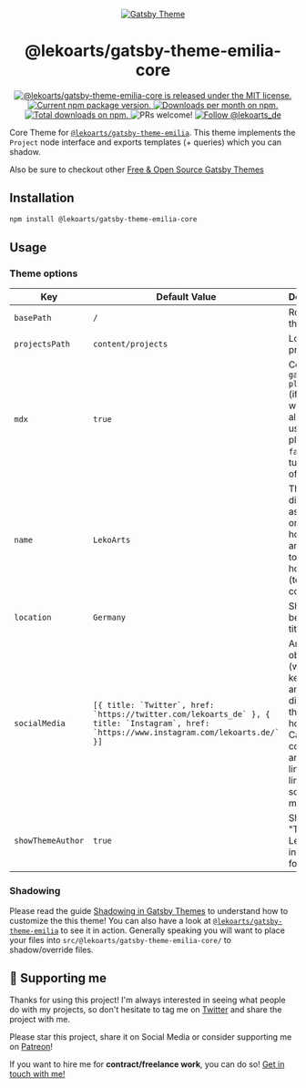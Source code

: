 <p align="center">
  <a href="https://themes.lekoarts.de">
    <img alt="Gatsby Theme" src="https://img.lekoarts.de/gatsby/gatsby-themes-illustration.png" />
  </a>
</p>
<h1 align="center">
  @lekoarts/gatsby-theme-emilia-core
</h1>

<p align="center">
  <a href="https://github.com/LekoArts/gatsby-themes/blob/master/LICENSE">
    <img src="https://img.shields.io/badge/license-MIT-blue.svg" alt="@lekoarts/gatsby-theme-emilia-core is released under the MIT license." />
  </a>
  <a href="https://www.npmjs.org/package/@lekoarts/gatsby-theme-emilia-core">
    <img src="https://img.shields.io/npm/v/@lekoarts/gatsby-theme-emilia-core.svg" alt="Current npm package version." />
  </a>
  <a href="https://npmcharts.com/compare/@lekoarts/gatsby-theme-emilia-core?minimal=true">
    <img src="https://img.shields.io/npm/dm/@lekoarts/gatsby-theme-emilia-core.svg" alt="Downloads per month on npm." />
  </a>
  <a href="https://npmcharts.com/compare/@lekoarts/gatsby-theme-emilia-core?minimal=true">
    <img src="https://img.shields.io/npm/dt/@lekoarts/gatsby-theme-emilia-core.svg" alt="Total downloads on npm." />
  </a>
  <img src="https://img.shields.io/badge/PRs-welcome-brightgreen.svg" alt="PRs welcome!" />
  <a href="https://twitter.com/intent/follow?screen_name=lekoarts_de">
      <img src="https://img.shields.io/twitter/follow/lekoarts_de.svg?label=Follow%20@lekoarts_de" alt="Follow @lekoarts_de" />
    </a>
</p>

Core Theme for [`@lekoarts/gatsby-theme-emilia`](https://github.com/LekoArts/gatsby-themes/tree/master/themes/gatsby-theme-emilia). This theme implements the `Project` node interface and exports templates (+ queries) which you can shadow.

Also be sure to checkout other [Free & Open Source Gatsby Themes](https://themes.lekoarts.de)

## Installation

```sh
npm install @lekoarts/gatsby-theme-emilia-core
```

## Usage

### Theme options

| Key               | Default Value                                                                                                                                 | Description                                                                                                                                       |
| ----------------- | --------------------------------------------------------------------------------------------------------------------------------------------- | ------------------------------------------------------------------------------------------------------------------------------------------------- |
| `basePath`        | `/`                                                                                                                                           | Root url for the theme                                                                                                                            |
| `projectsPath`    | `content/projects`                                                                                                                            | Location of projects                                                                                                                              |
| `mdx`             | `true`                                                                                                                                        | Configure `gatsby-plugin-mdx` (if your website already is using the plugin pass `false` to turn this off)                                         |
| `name`            | `LekoArts`                                                                                                                                    | The name displayed as the title on the homepage, and the link to the homepage (top left corner)                                                   |
| `location`        | `Germany`                                                                                                                                     | Shown below the title                                                                                                                             |
| `socialMedia`     | `` [{ title: `Twitter`, href: `https://twitter.com/lekoarts_de` }, { title: `Instagram`, href: `https://www.instagram.com/lekoarts.de/` }] `` | An array of objects (with the keys "title" and "href" display on the homepage. Can of course hold any kind of links (not limited to social media) |
| `showThemeAuthor` | `true`                                                                                                                                        | Show the "Theme by LekoArts" in the footer                                                                                                        |

### Shadowing

Please read the guide [Shadowing in Gatsby Themes](https://www.gatsbyjs.org/docs/themes/shadowing/) to understand how to customize the this theme! You can also have a look at [`@lekoarts/gatsby-theme-emilia`](https://github.com/LekoArts/gatsby-themes/tree/master/themes/gatsby-theme-emilia) to see it in action. Generally speaking you will want to place your files into `src/@lekoarts/gatsby-theme-emilia-core/` to shadow/override files.

## 🌟 Supporting me

Thanks for using this project! I'm always interested in seeing what people do with my projects, so don't hesitate to tag me on [Twitter](https://twitter.com/lekoarts_de) and share the project with me.

Please star this project, share it on Social Media or consider supporting me on [Patreon](https://www.patreon.com/lekoarts)!

If you want to hire me for **contract/freelance work**, you can do so! [Get in touch with me!](https://www.lekoarts.de/en/contact)
